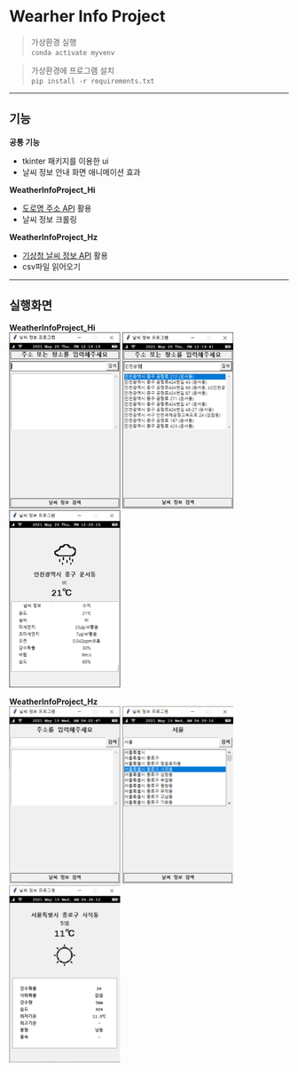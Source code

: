 # Wearher Info Project
>가상환경 실행<br>
`conda activate myvenv`

>가상환경에 프로그램 설치<br>
`pip install -r requirements.txt `

---

## <b>기능</b>
<b>공통 기능</b>
- tkinter 패키지를 이용한 ui
- 날씨 정보 안내 화면 애니메이션 효과

<b>WeatherInfoProject_Hi</b>
- [도로명 주소 API](https://www.juso.go.kr/addrlink/devAddrLinkRequestGuide.do?menu=roadApi) 활용
- 날씨 정보 크롤링 

<b>WeatherInfoProject_Hz</b>
- [기상청 날씨 정보 API](https://www.weather.go.kr/weather/lifenindustry/sevice_rss.jsp) 활용<br>
- csv파일 읽어오기 <br>

---

## <b>실행화면</b>
<b>WeatherInfoProject_Hi</b> <Br>
<img src = "./readmeImages/Hi_main.PNG" width ="200" /> <img src = "./readmeImages/Hi_location.PNG" width ="200" /> <img src = "./readmeImages/Hi_weather.PNG" width ="200" />

<b> WeatherInfoProject_Hz</b> <Br>
<img src = "./readmeImages/Hz_main.png" width ="200" /> <img src = "./readmeImages/Hz_location.png" width ="200" /> <img src = "./readmeImages/Hz_weather.png" width ="200" />
